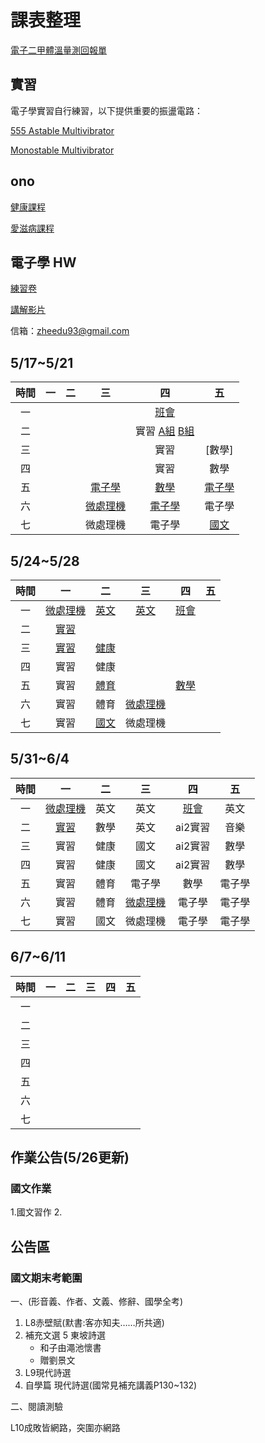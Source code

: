 # 課表整理

[電子二甲體溫量測回報單](https://docs.google.com/forms/d/e/1FAIpQLSfgFXoUGCK3FxRVkTYcgu1SS_Lf_Owca1c3xHMoXQK2cEwaCA/viewform?vc=0&c=0&w=1&flr=0&usp=mail_form_link)

## 實習

電子學實習自行練習，以下提供重要的振盪電路：

[555 Astable Multivibrator](https://www.youtube.com/watch?v=iJYm_BGqa1A)

[Monostable Multivibrator](
https://www.youtube.com/watch?v=ypV6gdIJJU4&t=130s)

## ono

[健康課程](https://ono.tp.edu.tw/course/join/3DG136NNCSDN)

[愛滋病課程](https://ono.tp.edu.tw/course/join/4M3N49T46SWX)

## 電子學 HW

[練習卷](https://drive.google.com/file/d/15nkeJ40B0xGG4cbe9IMH-zBmJ4nQ_l4L/view?usp=sharing)

[講解影片](https://drive.google.com/file/d/1X_OCgfro1N6PHNqg8JdgAgRcrIg6Zfus/view?usp=sharing)

信箱：zheedu93@gmail.com

## 5/17~5/21

| 時間  |  一   |  二   |       三        |             四             |      五       |
| :---: | :---: | :---: | :-------------: | :------------------------: | :-----------: |
|  一   |       |       |                 |        [班會][141]         |               |
|  二   |       |       |                 | 實習 [A組][003] [B組][004] |               |
|  三   |       |       |                 |            實習            |    [數學]     |
|  四   |       |       |                 |            實習            |     數學      |
|  五   |       |       |  [電子學][135]  |        [數學][145]         | [電子學][135] |
|  六   |       |       | [微處理機][136] |       [電子學][135]        |    電子學     |
|  七   |       |       |    微處理機     |           電子學           |  [國文][157]  |

## 5/24~5/28

| 時間  |       一        |     二      |       三        |     四      |  五   |
| :---: | :-------------: | :---------: | :-------------: | :---------: | :---: |
|  一   | [微處理機][211] | [英文][221] |   [英文][231]   | [班會][241] |       |
|  二   |   [實習][001]   |             |                 |             |       |
|  三   |   [實習][002]   | [健康][223] |                 |             |       |
|  四   |      實習       |    健康     |                 |             |       |
|  五   |      實習       | [體育][225] |                 | [數學][145] |       |
|  六   |      實習       |    體育     | [微處理機][236] |             |       |
|  七   |      實習       | [國文][157] |    微處理機     |             |       |

## 5/31~6/4

| 時間  |       一        |  二       |       三        |        四         |       五       |
| :---: | :------------: |  :---:    | :-------------: |    :---------:    |     :---:      |
|  一   | [微處理機][311] |   英文    |      英文       |    [班會][341]     |      英文       |
|  二   |   [實習][005]   |   數學    |      英文       |      ai2實習       |      音樂       |
|  三   |      實習       |   健康    |      國文       |      ai2實習       |      數學       |
|  四   |      實習       |   健康    |      國文       |      ai2實習       |      數學       |
|  五   |      實習       |    體育   |      電子學     |        數學        |      電子學     |
|  六   |      實習       |    體育   | [微處理機][336] |      電子學         |      電子學     |
|  七   |      實習       |    國文   |    微處理機     |      電子學         |      電子學     |

## 6/7~6/11

| 時間  |  一   |  二   |  三   |  四   |  五   |
| :---: | :---: | :---: | :---: | :---: | :---: |
|  一   |       |       |       |       |       |
|  二   |       |       |       |       |       |
|  三   |       |       |       |       |       |
|  四   |       |       |       |       |       |
|  五   |       |       |       |       |       |
|  六   |       |       |       |       |       |
|  七   |       |       |       |       |       |

##  作業公告(5/26更新)

### 國文作業
1.國文習作
2.

##  公告區
###  國文期末考範圍

一、(形音義、作者、文義、修辭、國學全考)

1. L8赤壁賦(默書:客亦知夫……所共適)
2. 補充文選 5 東坡詩選
   - 和子由澠池懷書
   - 贈劉景文
3. L9現代詩選
4. 自學篇  現代詩選(國常見補充講義P130~132)

二、閱讀測驗

L10成敗皆網路，突圍亦網路

[136]:https://meet.google.com/zhd-qxdr-hid
[141]:https://meet.google.com/gxy-bjpm-dui
[211]:https://meet.google.com/oip-qubt-pef
[236]:https://meet.google.com/fpg-bfud-zqn
[241]:https://meet.google.com/vzs-efyz-hdk
[145]:https://meet.google.com/rzn-ntqy-ynu
[135]:https://meet.google.com/cev-accb-xex
[157]:https://meet.google.com/ohg-hjgp-ptm
[223]:https://meet.google.com/tzu-egcr-jqf
[221]:https://meet.google.com/piy-fisq-xpp
[225]:https://meet.google.com/pny-dkxg-obb
[231]:https://meet.google.com/avu-xrhb-xrn
[311]:https://meet.google.com/oip-qubt-pef
[336]:https://meet.google.com/fpg-bfud-zqn
[341]:https://meet.google.com/vzs-efyz-hdk

[001]:https://meet.google.com/vew-umyx-xvn
[002]:https://meet.google.com/wka-bgbj-oxi
[004]:https://meet.google.com/tyg-ntqx-ibc
[003]:https://meet.google.com/fjs-jquz-apu
[005]:https://meet.google.com/vew-umyx-xvn
